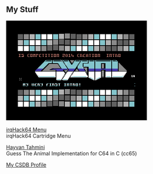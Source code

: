 ## My Stuff

![](crystal.png)

[irqHack64 Menu](https://github.com/wizofwor/irqHack64)   
irqHack64 Cartridge Menu​

[Hayvan Tahmini](https://github.com/wizofwor/hayvan-tahmini)   
Guess The Animal Implementation for C64 in C (cc65)

[My CSDB Profile](https://csdb.dk/scener/?id=26013)
